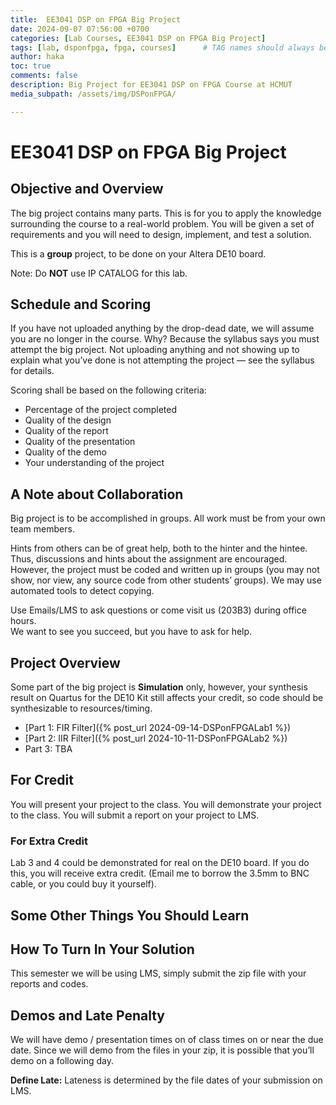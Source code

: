 ```yaml
---
title:  EE3041 DSP on FPGA Big Project
date: 2024-09-07 07:56:00 +0700
categories: [Lab Courses, EE3041 DSP on FPGA Big Project]
tags: [lab, dsponfpga, fpga, courses]      # TAG names should always be lowercase
author: haka
toc: true
comments: false
description: Big Project for EE3041 DSP on FPGA Course at HCMUT
media_subpath: /assets/img/DSPonFPGA/

---
```

# EE3041 DSP on FPGA Big Project

## Objective and Overview

The big project contains many parts. This is for you to apply the knowledge surrounding the course to a real-world problem. You will be given a set of requirements and you will need to design, implement, and test a solution.

This is a **group** project, to be done on your Altera DE10 board.

Note: Do **NOT** use IP CATALOG for this lab.

## Schedule and Scoring

If you have not uploaded anything by the drop-dead date, we will assume you are no longer in the course. Why? Because the syllabus says you must attempt the big project. Not uploading anything and not showing up to explain what you’ve done is not attempting the project — see the syllabus for details.

Scoring shall be based on the following criteria:

- Percentage of the project completed
- Quality of the design
- Quality of the report
- Quality of the presentation
- Quality of the demo
- Your understanding of the project

## A Note about Collaboration

Big project is to be accomplished in groups. All work must be from your own team members.

Hints from others can be of great help, both to the hinter and the hintee.  
Thus, discussions and hints about the assignment are encouraged. However, the project must be coded and written up in groups (you may not show, nor view, any source code from other students’ groups). We may use automated tools to detect copying.

Use Emails/LMS to ask questions or come visit us (203B3) during office hours.  
We want to see you succeed, but you have to ask for help.

## Project Overview

Some part of the big project is **Simulation** only, however, your synthesis result on Quartus for the DE10 Kit still affects your credit, so code should be synthesizable to resources/timing.

- [Part 1: FIR Filter]({% post_url 2024-09-14-DSPonFPGALab1 %})
- [Part 2: IIR Filter]({% post_url 2024-10-11-DSPonFPGALab2 %})
- Part 3: TBA

## For Credit

You will present your project to the class. You will demonstrate your project to the class. You will submit a report on your project to LMS.

### For Extra Credit

Lab 3 and 4 could be demonstrated for real on the DE10 board. If you do this, you will receive extra credit. (Email me to borrow the 3.5mm to BNC cable, or you could buy it yourself).

## Some Other Things You Should Learn

## How To Turn In Your Solution

This semester we will be using LMS, simply submit the zip file with your reports and codes.

## Demos and Late Penalty

We will have demo / presentation times on of class times on or near the due date. Since we will demo from the files in your zip, it is possible that you’ll demo on a following day.

**Define Late:** Lateness is determined by the file dates of your submission on LMS.
